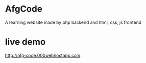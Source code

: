 # AfgCode 
A learning website made by php backend
and html, css, js frontend

# live demo 
http://afg-code.000webhostapp.com
